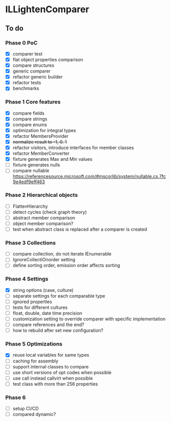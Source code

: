 # ILLightenComparer

## To do

### Phase 0 PoC

- [x] comparer test
- [x] flat object properties comparison
- [x] compare structures
- [x] generic comparer
- [x] refactor generic builder
- [x] refactor tests
- [x] benchmarks

### Phase 1 Core features

- [x] compare fields
- [x] compare strings
- [x] compare enums
- [x] optimization for integral types
- [x] refactor MembersProvider
- [x] ~~normalize result to -1, 0. 1~~
- [x] refactor visitors, introduce interfaces for member classes
- [x] refactor MemberConverter
- [x] fixture generates Max and Min values
- [ ] fixture generates nulls
- [ ] compare nullable https://referencesource.microsoft.com/#mscorlib/system/nullable.cs,7fc9e4edf9eff463

### Phase 2 Hierarchical objects

- [ ] FlattenHierarchy
- [ ] detect cycles (check graph theory)
- [ ] abstract member comparison
- [ ] object member comparison?
- [ ] test when abstract class is replaced after a comparer is created

### Phase 3 Collections

- [ ] compare collection, do not iterate IEnumerable
- [ ] IgnoreCollectiOnorder setting
- [ ] define sorting order, emission order affects sorting

### Phase 4 Settings

- [x] string options (case, culture)
- [ ] separate settings for each comparable type
- [ ] ignored properties
- [ ] tests for different cultures
- [ ] float, double, date time precision
- [ ] customization setting to override comparer with specific implementation
- [ ] compare references and the end?
- [ ] how to rebuild after set new configuration?

### Phase 5 Optimizations

- [x] reuse local variables for same types
- [ ] caching for assembly
- [ ] support internal classes to compare
- [ ] use short versions of opt codes when possible
- [ ] use call instead callvirt when possible
- [ ] test class with more than 256 properties

### Phase 6

- [ ] setup CI/CD
- [ ] compared dynamic?
